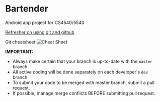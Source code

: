 # Bartender
Android app project for CS4540/5540

[Refresher on using git and github](https://try.github.io/levels/1/challenges/1)

Git cheatsheet
![Cheat Sheet](https://s-media-cache-ak0.pinimg.com/originals/25/9a/ca/259aca7a772f06f110c73f2740c29a65.png)


**IMPORTANT:** 
* Always make certain that your branch is up-to-date with the `master` branch.
* All active coding will be done separately on each developer's `dev` branch.
* To submit your code to be merged with master branch, submit a pull request.
* If possible, manage merge conflicts BEFORE submitting pull request.

